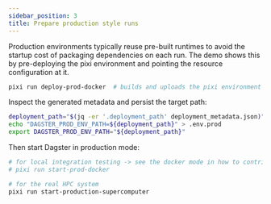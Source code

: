 ```yaml
---
sidebar_position: 3
title: Prepare production style runs
---
```



Production environments typically reuse pre-built runtimes to avoid the startup cost of packaging dependencies on each run. The demo shows this by pre-deploying the pixi environment and pointing the resource configuration at it.
```bash
pixi run deploy-prod-docker  # builds and uploads the pixi environment
```
Inspect the generated metadata and persist the target path:
```bash
deployment_path="$(jq -er '.deployment_path' deployment_metadata.json)"
echo "DAGSTER_PROD_ENV_PATH=${deployment_path}" > .env.prod
export DAGSTER_PROD_ENV_PATH="${deployment_path}"
```
Then start Dagster in production mode:
```bash
# for local integration testing -> see the docker mode in how to contriubte for explanation
# pixi run start-prod-docker

# for the real HPC system
pixi run start-production-supercomputer
```
